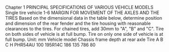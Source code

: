 Chapter 1
PRINCIPAL SPECIFICATIONS OF VARIOUS VEHICLE MODELS 
Single tire vehicle
1-6 MARGIN FOR MOVEMENT OF THE AXLES AND THE TIRES
Based on the dimensional data in the table below, determine position and dimension of
the rear fender and the tire housing with reasonable clearances to the tires. For chained
tires, add 30mm to "A", "B" and "C".
Tire on both sides of vehicle 
is at full bump.
Tire on only one side of vehicle
is at full bump.
Unit: mm
Vehicle model Chassis frame depth 
at rear axle Tire A B C H
PHR54AU 100 195R14C 186 135 786 80